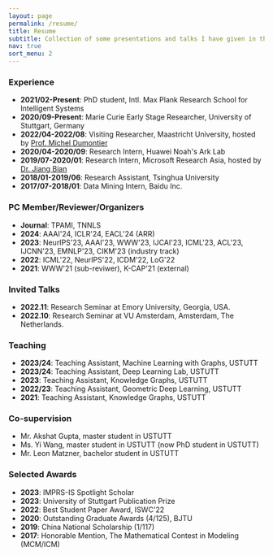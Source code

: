 ```yaml
---
layout: page
permalink: /resume/
title: Resume
subtitle: Collection of some presentations and talks I have given in the past.
nav: true
sort_menu: 2
---
```

### Experience

- **2021/02-Present**: PhD student, Intl. Max Plank Research School for Intelligent Systems
- **2020/09-Present**: Marie Curie Early Stage Researcher, University of Stuttgart, Germany
- **2022/04-2022/08**: Visiting Researcher, Maastricht University, hosted by [Prof. Michel Dumontier](https://scholar.google.com/citations?user=vyofzOcAAAAJ&hl=en)
- **2020/04-2020/09**: Research Intern, Huawei Noah's Ark Lab
- **2019/07-2020/01**: Research Intern, Microsoft Research Asia, hosted by [Dr. Jiang Bian](https://www.microsoft.com/en-us/research/people/jiabia/)
- **2018/01-2019/06**: Research Assistant, Tsinghua University
- **2017/07-2018/01**: Data Mining Intern, Baidu Inc.

### PC Member/Reviewer/Organizers
- **Journal**: TPAMI, TNNLS
- **2024**: AAAI'24, ICLR'24, EACL'24 (ARR)
- **2023**: NeurIPS'23, AAAI'23, WWW'23, IJCAI'23, ICML'23, ACL'23, IJCNN'23, EMNLP'23, CIKM'23 (industry track)
- **2022**: ICML'22, NeurIPS'22, ICDM'22, LoG'22
- **2021**: WWW'21 (sub-reviwer), K-CAP'21 (external)

### Invited Talks
- **2022.11**: Research Seminar at Emory University, Georgia, USA.
- **2022.10**: Research Seminar at VU Amsterdam, Amsterdam, The Netherlands. 

### Teaching
- **2023/24**: Teaching Assistant, Machine Learning with Graphs, USTUTT
- **2023/24**: Teaching Assistant, Deep Learning Lab, USTUTT
- **2023**: Teaching Assistant, Knowledge Graphs, USTUTT
- **2022/23**: Teaching Assistant, Geometric Deep Learning, USTUTT
- **2021**: Teaching Assistant, Knowledge Graphs, USTUTT


### Co-supervision
- Mr. Akshat Gupta, master student in USTUTT
- Ms. Yi Wang, master student in USTUTT (now PhD student in USTUTT)
- Mr. Leon Matzner, bachelor student in USTUTT

### Selected Awards
- **2023**: IMPRS-IS Spotlight Scholar
- **2023**: University of Stuttgart Publication Prize
- **2022**: Best Student Paper Award, ISWC'22
- **2020**: Outstanding Graduate Awards (4/125), BJTU
- **2019**: China National Scholarship (1/117)
- **2017**: Honorable Mention, The Mathematical Contest in Modeling (MCM/ICM)
